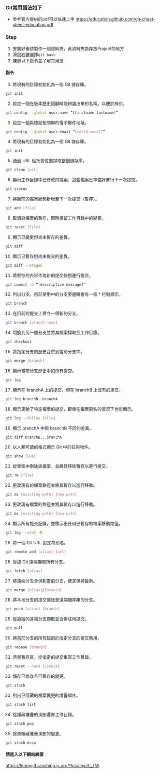 ### Git常用語法如下
- 參考官方提供的pdf可以快速上手
https://education.github.com/git-cheat-sheet-education.pdf

### Step
1. 安裝好後請製作一個資料夾，此資料夾為存放Project的地方
2. 滑鼠右鍵選擇`git bash`
3. 練習以下指令並了解其用法

#### 指令
1. 將現有的目錄初始化為一個 Git 儲存庫。
```bash
git init
```
2. 設定一個在版本歷史回顧時能辨識出來的名稱，以便於辨別。
```bash
git config --global user.name “[firstname lastname]”
```
3. 設定一個與標記相關聯的電子郵件地址。
```bash
git config --global user.email “[valid-email]”
```
4. 將現有的目錄初始化為一個 Git 儲存庫。
```bash
git init
```
5. 通過 URL 從托管位置擷取整個儲存庫。
```bash
git clone [url]
```
6. 顯示工作目錄中已修改的檔案，這些檔案已準備好進行下一次提交。
```bash
git status
```
7. 將目前的檔案狀態新增至下一次提交（暫存）。
```bash
git add [file]
```
8. 取消對檔案的暫存，同時保留工作目錄中的變更。
```bash
git reset [file]
```
9. 顯示已變更但尚未暫存的差異。
```bash
git diff
```
10. 顯示已暫存但尚未提交的差異。
```bash
git diff --staged
```
11. 將暫存的內容作為新的提交快照進行提交。
```bash
git commit -m “[descriptive message]”
```
12. 列出分支。目前使用中的分支旁邊將會有一個 * 符號顯示。
```bash
git branch
```
13. 在目前的提交上建立一個新的分支。
```bash
git branch [branch-name]
```
14. 切換到另一個分支並將其檔案擷取至工作目錄。
```bash
git checkout
```
15. 將指定分支的歷史合併到當前分支中。
```bash
git merge [branch]
```
16. 顯示當前分支歷史中的所有提交。
```bash
git log
```
17. 顯示在 branchA 上的提交，但在 branchB 上沒有的提交。
```bash
git log branchB..branchA
```
18. 顯示更動了特定檔案的提交，即使在檔案更名的情況下也能顯示。
```bash
git log --follow [file]
```
19. 顯示 branchA 中與 branchB 不同的差異。
```bash
git diff branchB...branchA
```
20. 以人類可讀的格式顯示 Git 中的任何物件。
```bash
git show [SHA]
```
21. 從專案中刪除該檔案，並將其移除暫存以進行提交。
```bash
git rm [file]
```
22. 更改現有的檔案路徑並將其暫存以進行移動。
```bash
git mv [existing-path] [new-path]
```
23. 更改現有檔案的路徑並將其暫存以進行移動。
```bash
git mv [existing-path] [new-path]
```
24. 顯示所有提交記錄，並標示出任何已暫存的檔案移動路徑。
```bash
git log --stat -M
```
25. 將一個 Git URL 設定為別名。
```bash
git remote add [alias] [url]
```
26. 從該 Git 遠端擷取所有分支。
```bash
git fetch [alias]
```
27. 將遠端分支合併到當前分支，使其保持最新。
```bash
git merge [alias]/[branch]
```
28. 將本地分支的提交傳送至遠端儲存庫的分支。
```bash
git push [alias] [branch]
```
29. 從追蹤的遠端分支擷取並合併任何提交。
```bash
git pull
```
30. 將當前分支的所有超前於指定分支的提交應用。
```bash
git rebase [branch]
```
31. 清空暫存區，從指定的提交重寫工作目錄。
```bash
git reset --hard [commit]
```
32. 儲存已修改且已暫存的變更。
```bash
git stash
```
33. 列出已隱藏的檔案變更的堆疊順序。
```bash
git stash list
```
34. 從隱藏堆疊的頂部還原工作目錄。
```bash
git stash pop
```
35. 捨棄隱藏堆疊頂部的變更。
```bash
git stash drop
```

#### 請進入以下網站練習
https://learngitbranching.js.org/?locale=zh_TW
